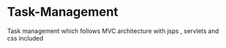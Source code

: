 # Task-Management
Task management which follows MVC architecture with jsps , servlets and css included
